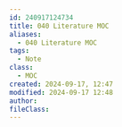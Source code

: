 ```yaml
---
id: 240917124734
title: 040 Literature MOC
aliases:
  - 040 Literature MOC
tags:
  - Note
class:
  - MOC
created: 2024-09-17, 12:47
modified: 2024-09-17 12:48
author: 
fileClass: 
---
```

###